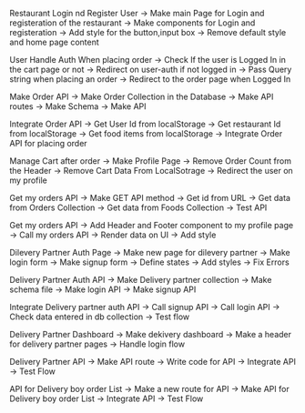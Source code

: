 Restaurant Login nd Register User
-> Make main Page for Login and registeration of the restaurant
-> Make components for Login and registeration
-> Add style for the button,input box
-> Remove default style and home page content


User Handle Auth When placing order 
-> Check If the user is Logged In in the cart page or not
-> Redirect on user-auth if not logged in
-> Pass Query string when placing an order
-> Redirect to the order page when Logged In


Make Order API 
-> Make Order Collection in the Database
-> Make API routes
-> Make Schema
-> Make API


Integrate Order API 
-> Get User Id from localStorage
-> Get restaurant Id from localStorage
-> Get food items from localStorage
-> Integrate Order API for placing order


Manage Cart after order 
-> Make Profile Page
-> Remove Order Count from the Header
-> Remove Cart Data From LocalSotrage
-> Redirect the user on my profile 


Get my orders API 
-> Make GET API method
-> Get id from URL
-> Get data from Orders Collection
-> Get data from Foods Collection
-> Test API


Get my orders API 
-> Add Header and Footer component to my profile page
-> Call my orders API
-> Render data on UI
-> Add style


Dilevery Partner Auth Page
-> Make new page for dilevery partner
-> Make login form
-> Make signup form
-> Define states
-> Add styles
-> Fix Errors


Delivery Partner Auth API
-> Make Delivery partner collection
-> Make schema file
-> Make login API 
-> Make signup API


Integrate Delivery partner auth API
-> Call signup API
-> Call login API
-> Check data entered in db collection
-> Test flow


Delivery Partner Dashboard
-> Make dekivery dashboard
-> Make a header for delivery partner pages
-> Handle login flow


Delivery Partner API
-> Make API route
-> Write code for API
-> Integrate API
-> Test Flow


API for Delivery boy order List
-> Make a new route for API
-> Make API for Delivery boy order List
-> Integrate API
-> Test Flow
